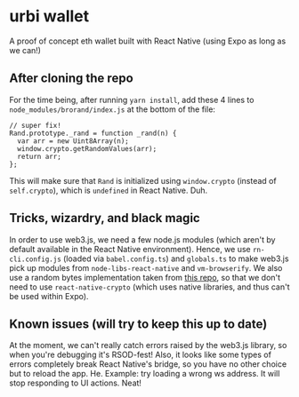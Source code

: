 # urbi wallet

A proof of concept eth wallet built with React Native (using Expo as long as we can!)

## After cloning the repo

For the time being, after running `yarn install`, add these 4 lines to `node_modules/brorand/index.js` at the bottom of the file:

    // super fix!
    Rand.prototype._rand = function _rand(n) {
      var arr = new Uint8Array(n);
      window.crypto.getRandomValues(arr);
      return arr;
    };

This will make sure that `Rand` is initialized using `window.crypto` (instead of `self.crypto`), which is `undefined` in React Native. Duh.

## Tricks, wizardry, and black magic

In order to use web3.js, we need a few node.js modules (which aren't by default available in the React Native environment).
Hence, we use `rn-cli.config.js` (loaded via `babel.config.ts`) and `globals.ts` to make web3.js pick up modules from `node-libs-react-native` and `vm-browserify`.
We also use a random bytes implementation taken from [this repo][1], so that we don't need to use `react-native-crypto` (which uses native libraries, and thus can't be used within Expo).

## Known issues (will try to keep this up to date)

At the moment, we can't really catch errors raised by the web3.js library, so when you're debugging it's RSOD-fest! Also, it looks like some types of errors completely break React Native's bridge, so you have no other choice but to reload the app. He. Example: try loading a wrong ws address. It will stop responding to UI actions. Neat!

[1]: https://github.com/agrcrobles/babel-preset-react-native-web3
